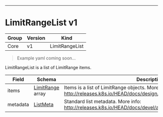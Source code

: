 

-----------
# LimitRangeList v1

Group        | Version     | Kind
------------ | ---------- | -----------
Core | v1 | LimitRangeList







> Example yaml coming soon...


LimitRangeList is a list of LimitRange items.



Field        | Schema     | Description
------------ | ---------- | -----------
items | [LimitRange](#limitrange-v1) array | Items is a list of LimitRange objects. More info: http://releases.k8s.io/HEAD/docs/design/admission_control_limit_range.md
metadata | [ListMeta](#listmeta-unversioned) | Standard list metadata. More info: http://releases.k8s.io/HEAD/docs/devel/api-conventions.md#types-kinds






